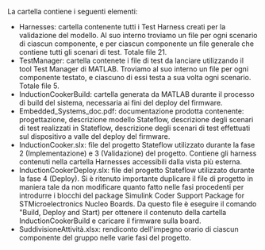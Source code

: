 La cartella contiene i seguenti elementi:

- Harnesses: cartella contenente tutti i Test Harness creati per la validazione del modello. Al suo interno troviamo un file per ogni scenario di ciascun componente, e per ciascun componente un file generale che contiene tutti gli scenari di test. Totale file 21.
- TestManager: cartella contenete i file di test da lanciare utilizzando il tool Test Manager di MATLAB. Troviamo al suo interno un file per ogni componente testato, e ciascuno di essi testa a sua volta ogni scenario. Totale file 5.
- InductionCookerBuild: cartella generata da MATLAB durante il processo di build del sistema, necessaria ai fini del deploy del firmware.
- Embedded_Systems_doc.pdf: documentazione prodotta contenente: progettazione, descrizione modello Stateflow, descrizione degli scenari di test realizzati in Stateflow, descrizione degli scenari di test effettuati sul dispositivo a valle del deploy del firmware.
- InductionCooker.slx: file del progetto Stateflow utilizzato durante la fase 2 (Implementazione) e 3 (Validazione) del progetto. Contiene gli harness contenuti nella cartella Harnesses accessibili dalla vista più esterna.
- InductionCookerDeploy.slx: file del progetto Stateflow utilizzato durante la fase 4 (Deploy). Si è ritenuto importante duplicare il file di progetto in maniera tale da non modificare quanto fatto nelle fasi procedenti per introdurre i blocchi del package Simulink Coder Support Package for STMicroelectronics Nucleo Boards. Da questo file è eseguire il comando "Build, Deploy and Start) per ottenere il contenuto della cartella InductionCookerBuild e caricare il firmware sulla board.
- SuddivisioneAttività.xlsx: rendiconto dell'impegno orario di ciascun componente del gruppo nelle varie fasi del progetto.
